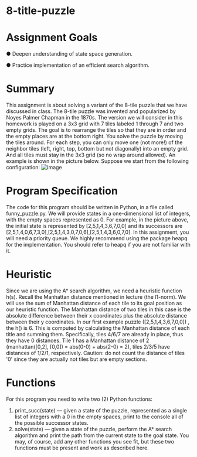# 8-title-puzzle
# Assignment Goals
● Deepen understanding of state space generation.

● Practice implementation of an efficient search algorithm.
# Summary
This assignment is about solving a variant of the 8-tile puzzle that we have discussed in class. The
8-tile puzzle was invented and popularized by Noyes Palmer Chapman in the 1870s. The version we
will consider in this homework is played on a 3x3 grid with 7 tiles labeled 1 through 7 and two empty
grids. The goal is to rearrange the tiles so that they are in order and the empty places are at the
bottom right.
You solve the puzzle by moving the tiles around. For each step, you can only move one (not more!)
of the neighbor tiles (left, right, top, bottom but not diagonally) into an empty grid. And all tiles must
stay in the 3x3 grid (so no wrap around allowed). An example is shown in the picture below. Suppose
we start from the following configuration:
![image](https://user-images.githubusercontent.com/85666623/187548073-eb71b245-7b8f-4423-a69d-d24013e207b8.png)



# Program Specification
The code for this program should be written in Python, in a file called funny_puzzle.py. We will
provide states in a one-dimensional list of integers, with the empty spaces represented as 0. For
example, in the picture above, the initial state is represented by [2,5,1,4,3,6,7,0,0] and its
successors are [2,5,1,4,0,6,7,3,0],[2,5,1,4,3,0,7,0,6],[2,5,1,4,3,6,0,7,0].
In this assignment, you will need a priority queue. We highly recommend using the package heapq
for the implementation. You should refer to heapq if you are not familiar with it.

# Heuristic
Since we are using the A* search algorithm, we need a heuristic function h(s). Recall the Manhattan
distance mentioned in lecture (the l1-norm). We will use the sum of Manhattan distance of each tile to
its goal position as our heuristic function. The Manhattan distance of two tiles in this case is the
absolute difference between their x coordinates plus the absolute distance between their y
coordinates.
In our first example puzzle ([2,5,1,4,3,6,7,0,0]) , the h() is 6. This is computed by calculating
the Manhattan distance of each title and summing them. Specifically, tiles 4/6/7 are already in place,
thus they have 0 distances. Tile 1 has a Manhattan distance of 2 (manhattan([0,2], [0,0]) = abs(0-0) +
abs(2-0) = 2), tiles 2/3/5 have distances of 1/2/1, respectively.
Caution: do not count the distance of tiles '0' since they are actually not tiles but are empty sections.
# Functions
For this program you need to write two (2) Python functions:
1. print_succ(state) — given a state of the puzzle, represented as a single list of integers
with a 0 in the empty spaces, print to the console all of the possible successor states.
2. solve(state) — given a state of the puzzle, perform the A* search algorithm and print the
path from the current state to the goal state.
You may, of course, add any other functions you see fit, but these two functions must be present and
work as described here.
